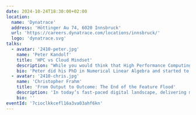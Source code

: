 ```yaml
---
date: 2024-10-24T18:30:00+02:00
location:
  name: 'Dynatrace'
  address: 'Höttinger Au 74, 6020 Innsbruck'
  url: 'https://careers.dynatrace.com/locations/innsbruck/'
  logo: 'dynatrace.svg'
talks:
  - avatar: '2410-peter.jpg'
    name: 'Peter Kandolf'
    title: 'HPC vs Cloud Mindset'
    description: "While you would think that High Performance Computing and Cloud Computing communities should understand each other well, they can often not find common ground, with both sides remarking the others don't understand, are stubborn, or don't see the bigger picture. From the outside this is hard to understand. After all, they pretty much run (for outsiders) indistinguishable data centers and their platforms promise great benefits as soon as you get a hand of things. In this talk we will try to highlight that talking to each other is more that „merely getting the word meanings right“."
    bio: 'Peter did his PhD in Numerical Linear Algebra and started to use High Performance Computing (HPC) early in his studies. Later in his career he co-lead a project between 8 Universities that aimed to foster cooperation of Austrian Universities on HPC and Cloud Applications with a focus on usability and reduction of the „learning curve“. This is where he gained first hand experience on the topic at hand.'
  - avatar: '2410-chris.jpg'
    name: 'Christopher Frahm'
    title: 'From Output to Outcome: The End of the Feature Flood'
    description: 'In today’s fast-paced digital landscape, delivering more features does not always lead to better results. This talk, “From Output to Outcome,” explores how organizations can move beyond feature factories and adopt an outcome-driven mindset. Christopher will share insights on how to align product development processes with measurable business and user goals, using agile methodologies, OKRs, and strategic focus areas. Attendees will learn practical steps to transition from output-focused workflows to outcome-oriented strategies that deliver true value to both users and businesses. Expect to gain actionable tips on improving team collaboration, avoiding feature overload, and creating sustainable success through clear goal-setting and continuous measurement of impact.'
    bio: ''
eventId: '7cioclkkcefl16a3va03ahf6kn'
---
```

